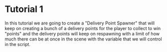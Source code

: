 # Tutorial 1
In this tutorial we are going to create a "Delivery Point Spawner" that will keep on creating a bunch of a delivery points for the player to collect to win "points" and the delivery points will keep on respawning with a limit of how much there can be at once in the scene with the variable that we will control in the script.




